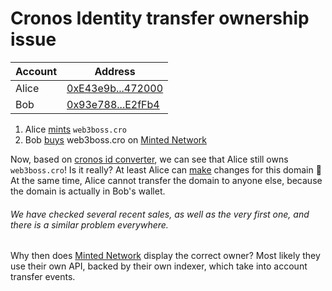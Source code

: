 # Cronos Identity transfer ownership issue

| Account | Address                                                                                       |
| ------- | --------------------------------------------------------------------------------------------- |
| Alice   | [0xE43e9b...472000](https://cronoscan.com/address/0xE43e9bDec33AC9b1DD5d3509fB6AFED1C1472000) |
| Bob     | [0x93e788...E2fFb4](https://cronoscan.com/address/0x93e7884138FB6f7EFed4f26609169B5d6FE2fFb4) |

1. Alice [mints](https://cronoscan.com/tx/0xbbc495961ba044118b84c4c6c100eff5c795c7d0e80dc6c39405b064fe32ae3d) `web3boss.cro`
2. Bob [buys](https://cronoscan.com/tx/0xbca90f74b42cf6c613ab0b5c7e95f22073c50844fce22cc438f6a486076c5171) web3boss.cro on [Minted Network](https://minted.network)

Now, based on [cronos id converter](cronos-id-converter-ntwx6.ondigitalocean.app), we can see that Alice still owns `web3boss.cro`! Is it really? At least Alice can [make](https://cronoscan.com/tx/0x4b2eb17398d4cd2a9abd2b6715a0a4fcf4a9164fa2afae10ce730ca83cbe6cd4) changes for this domain 🤯 At the same time, Alice cannot transfer the domain to anyone else, because the domain is actually in Bob's wallet.

###### We have checked several recent sales, as well as the very first one, and there is a similar problem everywhere.

Why then does [Minted Network](https://minted.network) display the correct owner? Most likely they use their own API, backed by their own indexer, which take into account transfer events.
